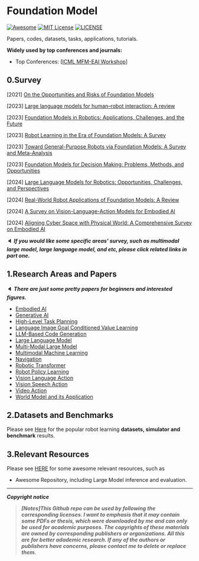 # Foundation Model

[![Awesome](https://awesome.re/badge.svg)](https://awesome.re) [![MIT License](https://img.shields.io/badge/license-MIT-green.svg)](https://opensource.org/licenses/MIT) [![LICENSE](https://img.shields.io/badge/license-Anti%20996-blue.svg)](https://github.com/996icu/996.ICU/blob/master/LICENSE)

Papers, codes, datasets, tasks, applications, tutorials.

**Widely used by top conferences and journals:**

- Top Conferences: [[ICML MFM-EAI Workshop](https://icml-mfm-eai.github.io/)]



## 0.Survey

[2021] [On the Opportunities and Risks of Foundation Models](https://arxiv.org/abs/2108.07258)

[2023] [Large language models for human–robot interaction: A review](https://www.sciencedirect.com/science/article/pii/S2667379723000451)

[2023] [Foundation Models in Robotics: Applications, Challenges, and the Future](https://arxiv.org/abs/2312.07843)

[2023] [Robot Learning in the Era of Foundation Models: A Survey](https://arxiv.org/abs/2311.14379)

[2023] [Toward General-Purpose Robots via Foundation Models: A Survey and Meta-Analysis](https://arxiv.org/abs/2312.08782)

[2023] [Foundation Models for Decision Making: Problems, Methods, and Opportunities](https://arxiv.org/abs/2303.04129)

[2024] [Large Language Models for Robotics: Opportunities, Challenges, and Perspectives](https://arxiv.org/abs/2401.04334)

[2024] [Real-World Robot Applications of Foundation Models: A Review](https://arxiv.org/abs/2402.05741)

[2024] [A Survey on Vision-Language-Action Models for Embodied AI](https://arxiv.org/abs/2405.14093)

[2024] [Aligning Cyber Space with Physical World: A Comprehensive Survey on Embodied AI](https://arxiv.org/abs/2407.06886)

:speaker: ***If you would like some specific areas' survey, such as  multimodal large model, large language model, and etc, please click related links in part one.***



## 1.Research Areas and Papers

:speaker: ***There are just some pretty papers for beginners and interested figures.***

- [Embodied AI](https://github.com/Evan-wyl/Robot-Learning/blob/master/fm/papers/embodied-ai.md)
- [Generative AI](https://github.com/Evan-wyl/Robot-Learning/blob/master/fm/papers/generative-ai.md)
- [High-Level Task Planning](https://github.com/Evan-wyl/Robot-Learning/blob/master/fm/papers/high-level-task-planning.md)
- [Language Image Goal Conditioned Value Learning](https://github.com/Evan-wyl/Robot-Learning/blob/master/fm/papers/language-image-goal-conditioned-value-learning.md)
- [LLM-Based Code Generation](https://github.com/Evan-wyl/Robot-Learning/blob/master/fm/papers/llm-based-code-generation.md)
- [Large Language Model](https://github.com/Evan-wyl/Robot-Learning/blob/master/fm/papers/llm.md)
- [Multi-Modal Large Model](https://github.com/Evan-wyl/Robot-Learning/blob/master/fm/papers/multi-modal-lagre-model.md)
- [Multimodal Machine Learning](https://github.com/Evan-wyl/Robot-Learning/blob/master/fm/papers/multimodal-machine-learning.md)
- [Navigation](https://github.com/Evan-wyl/Robot-Learning/blob/master/fm/papers/navigation.md)
- [Robotic Transformer](https://github.com/Evan-wyl/Robot-Learning/blob/master/fm/papers/robotic-transformer.md)
- [Robot Policy Learning](https://github.com/Evan-wyl/Robot-Learning/blob/master/fm/papers/robot-policy-learning.md)
- [Vision Language Action](https://github.com/Evan-wyl/Robot-Learning/blob/master/fm/papers/vision-language-action.md)
- [Vision Speech Action](https://github.com/Evan-wyl/Robot-Learning/blob/master/fm/papers/vision-speech-action.md)
- [Video Action](https://github.com/Evan-wyl/Robot-Learning/blob/master/fm/papers/video-action.md)
- [World Model and its Application](https://github.com/Evan-wyl/Robot-Learning/blob/master/fm/papers/world-models)



## 2.Datasets and Benchmarks

Please see [Here](https://github.com/Evan-wyl/Robot-Learning/tree/master/fm/data) for the popular robot learning **datasets, simulator and benchmark** results.



## 3.Relevant Resources

Please see [HERE](https://github.com/Evan-wyl/Robot-Learning/tree/master/resources.md) for some awesome relevant resources, such as

- Awesome Repository, including Large Model inference and evaluation.

------

***Copyright notice***

> ***[Notes]This Github repo can be used by following the corresponding licenses. I want to emphasis that it may contain some PDFs or thesis, which were downloaded by me and can only be used for academic purposes. The copyrights of these materials are owned by corresponding publishers or organizations. All this are for better adademic research. If any of the authors or publishers have concerns, please contact me to delete or replace them.***